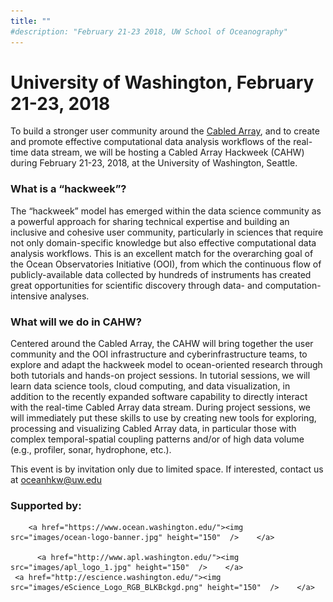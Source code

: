 ```yaml
---
title: ""
#description: "February 21-23 2018, UW School of Oceanography"
---
```


# University of Washington, February 21-23, 2018

To build a stronger user community around the [Cabled Array](http://oceanobservatories.org/array/cabled-array/), and to create and promote effective computational data analysis workflows of the real-time data stream, we will be hosting a Cabled Array Hackweek (CAHW) during February 21-23, 2018, at the University of Washington, Seattle.

### What is a “hackweek”?

The “hackweek” model has emerged within the data science community as a powerful approach for sharing technical expertise and building an inclusive and cohesive user community, particularly in sciences that require not only domain-specific knowledge but also effective computational data analysis workflows. This is an excellent match for the overarching goal of the Ocean Observatories Initiative (OOI), from which the continuous flow of publicly-available data collected by hundreds of instruments has created great opportunities for scientific discovery through data- and computation-intensive analyses.

### What will we do in CAHW?

Centered around the Cabled Array, the CAHW will bring together the user community and the OOI infrastructure and cyberinfrastructure teams, to explore and adapt the hackweek model to ocean-oriented research through both tutorials and hands-on project sessions. In tutorial sessions, we will learn data science tools, cloud computing, and data visualization, in addition to the recently expanded software capability to directly interact with the real-time Cabled Array data stream. During project sessions, we will immediately put these skills to use by creating new tools for exploring, processing and visualizing Cabled Array data, in particular those with complex temporal-spatial coupling patterns and/or of high data volume (e.g., profiler, sonar, hydrophone, etc.).

This event is by invitation only due to limited space. If interested, contact us at <oceanhkw@uw.edu>

<div id="footer" class="row" style="center">

<div>
	<h3>Supported by:</h3>

	
		<a href="https://www.ocean.washington.edu/"><img src="images/ocean-logo-banner.jpg" height="150"  />	</a>
		 
		  <a href="http://www.apl.washington.edu/"><img src="images/apl_logo_1.jpg" height="150"  />	</a>
     <a href="http://escience.washington.edu/"><img src="images/eScience_Logo_RGB_BLKBckgd.png" height="150"  />	</a>
</div>

